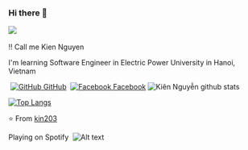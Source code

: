 ### Hi there 👋
  
 ​![](https://visitor-badge.glitch.me/badge?page_id=ari-hacks.ari-hacks)
 
!! Call me Kien Nguyen

​I'm learning Software Engineer in Electric Power University in Hanoi, Vietnam
  
 [​![GitHub​](https://i.stack.imgur.com/tskMh.png) GitHub](https://github.com/kin203)  [​![Facebook​](http://i.imgur.com/fep1WsG.png) Facebook](https://facebook.com/nk203)
 ​![​Kiên Nguyễn github stats​](https://github-readme-stats.vercel.app/api?username=kin203&show_icons=true&hide_border=true) 
 
 ​[![​Top Langs​](https://github-readme-stats.vercel.app/api/top-langs/?username=kin203&layout=compact&text_color=daf7dc&bg_color=151515)](https://github.com/kin203/github-readme-stats)
  
 ​⭐️ From [​kin203​](https://github.com/kin203)
    
 
 ​Playing on Spotify 
![Alt text](https://spotify-recently-played-readme.vercel.app/api?user=21v6wskm6t7eikp77f44rvrhi&unique={true|1|on|yes})

